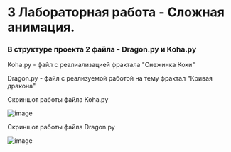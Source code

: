 # 3 Лабораторная работа - Сложная анимация.


### В структуре проекта 2 файла - Dragon.py и Koha.py


Koha.py - файл с реалиализацией фрактала "Снежинка Кохи"


Dragon.py - файл с реализуемой работой на тему фрактал "Кривая дракона"


Скриншот работы файла Koha.py

![image](https://user-images.githubusercontent.com/90443315/164615994-fa8987dc-c582-4896-8998-cf7698499168.png)


Скриншот работы файла Dragon.py

![image](https://user-images.githubusercontent.com/90443315/164616114-78a143e2-a965-40bf-8cf0-aa9be7cb80b7.png)

